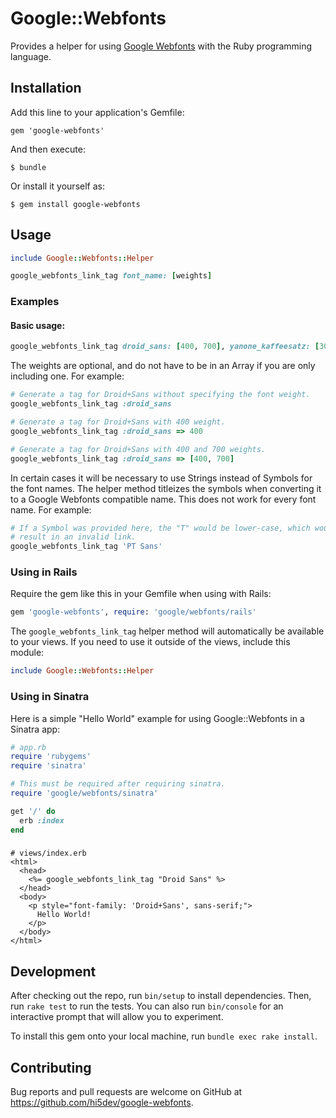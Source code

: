 # Google::Webfonts

Provides a helper for using [Google Webfonts](http://www.google.com/webfonts)
with the Ruby programming language.

## Installation

Add this line to your application's Gemfile:

    gem 'google-webfonts'

And then execute:

    $ bundle

Or install it yourself as:

    $ gem install google-webfonts

## Usage

```ruby
include Google::Webfonts::Helper

google_webfonts_link_tag font_name: [weights]
```

### Examples

#### Basic usage:

```ruby
google_webfonts_link_tag droid_sans: [400, 700], yanone_kaffeesatz: [300, 400]
```

The weights are optional, and do not have to be in an Array if you are only
including one. For example:

```ruby
# Generate a tag for Droid+Sans without specifying the font weight.
google_webfonts_link_tag :droid_sans

# Generate a tag for Droid+Sans with 400 weight.
google_webfonts_link_tag :droid_sans => 400

# Generate a tag for Droid+Sans with 400 and 700 weights.
google_webfonts_link_tag :droid_sans => [400, 700]
```

In certain cases it will be necessary to use Strings instead of Symbols for the 
font names. The helper method titleizes the symbols when converting it to a 
Google Webfonts compatible name. This does not work for every font name. For 
example:  

```ruby
# If a Symbol was provided here, the "T" would be lower-case, which would 
# result in an invalid link.
google_webfonts_link_tag 'PT Sans'
```

### Using in Rails

Require the gem like this in your Gemfile when using with Rails:

```ruby
gem 'google-webfonts', require: 'google/webfonts/rails'
```

The `google_webfonts_link_tag` helper method will automatically be available 
to your views. If you need to use it outside of the views, include this module:

```ruby
include Google::Webfonts::Helper
```

### Using in Sinatra

Here is a simple "Hello World" example for using Google::Webfonts in a Sinatra
app:

```ruby
# app.rb
require 'rubygems'
require 'sinatra'

# This must be required after requiring sinatra.
require 'google/webfonts/sinatra'

get '/' do
  erb :index
end
```

###

```erb
# views/index.erb
<html>
  <head>
    <%= google_webfonts_link_tag "Droid Sans" %>
  </head>
  <body>
    <p style="font-family: 'Droid+Sans', sans-serif;">
      Hello World!
    </p>
  </body>
</html>
```

## Development

After checking out the repo, run `bin/setup` to install dependencies. Then, 
run `rake test` to run the tests. You can also run `bin/console` for an 
interactive prompt that will allow you to experiment.

To install this gem onto your local machine, run `bundle exec rake install`.

## Contributing

Bug reports and pull requests are welcome on GitHub at
https://github.com/hi5dev/google-webfonts.
